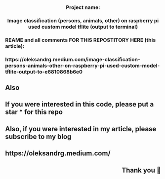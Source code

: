 <h3 align="center">Project name:</h3>
<h3 align="center">Image classification (persons, animals, other) on raspberry pi used custom model tflite (output to terminal)</h3>



<h3 align="left">  REAME and all comments FOR THIS REPOSTITORY HERE (this article): </h3>
<h3 align="left">  https://oleksandrg.medium.com/image-classification-persons-animals-other-on-raspberry-pi-used-custom-model-tflite-output-to-e6810868b6e0 </h3>

<h2 align="left">Also</h2>
<h2 align="left">If you were interested in this code, please put a star * for this repo </h2>
<h2 align="left">Also, if you were interested in my article, please subscribe to my blog </h2>
<h2 align="left"> https://oleksandrg.medium.com/ </h2>

<h2 align="right">Thank you 🙂</h2>
